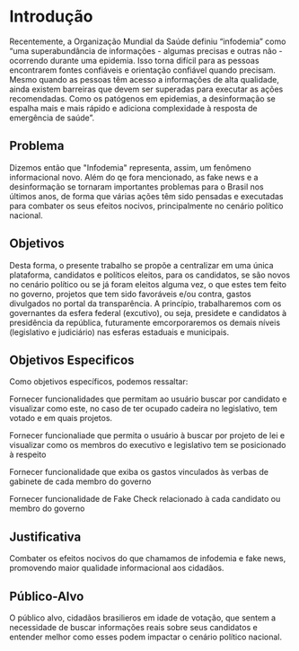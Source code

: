 # Introdução

Recentemente, a Organização Mundial da Saúde definiu “infodemia” como “uma superabundância de informações - algumas precisas e outras não - ocorrendo durante uma epidemia. Isso torna difícil para as pessoas encontrarem fontes confiáveis ​​e orientação confiável quando precisam. Mesmo quando as pessoas têm acesso a informações de alta qualidade, ainda existem barreiras que devem ser superadas para executar as ações recomendadas. Como os patógenos em epidemias, a desinformação se espalha mais e mais rápido e adiciona complexidade à resposta de emergência de saúde”. 

## Problema

Dizemos então que "Infodemia" representa, assim, um fenômeno informacional novo. Além do qe fora mencionado, as fake news e a desinformação se tornaram importantes problemas para o Brasil nos últimos anos, de forma que várias ações têm sido pensadas e executadas para combater os seus efeitos nocivos, principalmente no cenário político nacional. 
 
## Objetivos

Desta forma, o presente trabalho se propõe a centralizar em uma única plataforma, candidatos e políticos eleitos, para os candidatos, se são novos no cenário político ou se já foram eleitos alguma vez, o que estes tem feito no governo, projetos que tem sido favoráveis e/ou contra, gastos divulgados no portal da transparência. A princípio, trabalharemos com os governantes da esfera federal (excutivo), ou seja, presidete e candidatos à presidência da república, futuramente emcorporaremos os demais níveis (legislativo e judiciário) nas esferas estaduais e municipais.

## Objetivos Especificos
Como objetivos específicos, podemos ressaltar: 

Fornecer funcionalidades que permitam ao usuário buscar por candidato e visualizar como este, no caso de ter ocupado cadeira no legislativo, tem votado e em quais projetos.

Fornecer funcionaliade que permita o usuário à buscar por projeto de lei e visualizar como os membros do executivo e legislativo tem se posicionado à respeito

Fornecer funcionalidade que exiba os gastos vinculados às verbas de gabinete de cada membro do governo

Fornecer funcionalidade de Fake Check relacionado à cada candidato ou membro do governo

## Justificativa

Combater os efeitos nocivos do que chamamos de infodemia e fake news, promovendo maior qualidade informacional aos cidadãos.

## Público-Alvo

O público alvo, cidadãos brasilieros em idade de votação, que sentem a necessidade de buscar informações reais sobre seus candidatos e entender melhor como esses podem impactar o cenário político nacional.
 

